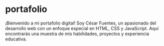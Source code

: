 # portafolio
¡Bienvenido a mi portafolio digital! Soy César Fuentes, un apasionado del desarrollo web con un enfoque especial en HTML, CSS y JavaScript. Aquí encontrarás una muestra de mis habilidades, proyectos y experiencia educativa.
